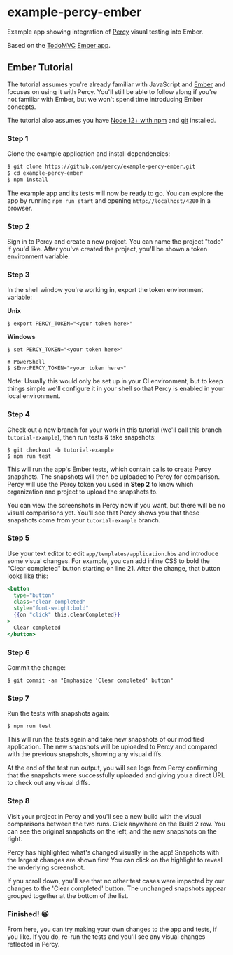 # example-percy-ember

Example app showing integration of [Percy](https://percy.io/) visual testing into Ember.

Based on the [TodoMVC](https://github.com/tastejs/todomvc) [Ember
app](https://github.com/tastejs/todomvc/tree/master/examples/ember).

## Ember Tutorial

The tutorial assumes you're already familiar with JavaScript and [Ember](https://emberjs.com/) and
focuses on using it with Percy. You'll still be able to follow along if you're not familiar with
Ember, but we won't spend time introducing Ember concepts.

The tutorial also assumes you have [Node 12+ with npm](https://nodejs.org/en/download/) and
[git](https://git-scm.com/book/en/v2/Getting-Started-Installing-Git) installed.

### Step 1

Clone the example application and install dependencies:

```bash
$ git clone https://github.com/percy/example-percy-ember.git
$ cd example-percy-ember
$ npm install
```

The example app and its tests will now be ready to go. You can explore the app by running
`npm run start` and opening `http://localhost/4200` in a browser.

### Step 2

Sign in to Percy and create a new project. You can name the project "todo" if you'd like. After
you've created the project, you'll be shown a token environment variable.

### Step 3

In the shell window you're working in, export the token environment variable:

**Unix**

``` shell
$ export PERCY_TOKEN="<your token here>"
```

**Windows**

``` shell
$ set PERCY_TOKEN="<your token here>"

# PowerShell
$ $Env:PERCY_TOKEN="<your token here>"
```

Note: Usually this would only be set up in your CI environment, but to keep things simple we'll
configure it in your shell so that Percy is enabled in your local environment.

### Step 4

Check out a new branch for your work in this tutorial (we'll call this branch `tutorial-example`),
then run tests & take snapshots:

``` shell
$ git checkout -b tutorial-example
$ npm run test
```

This will run the app's Ember tests, which contain calls to create Percy snapshots. The snapshots
will then be uploaded to Percy for comparison. Percy will use the Percy token you used in **Step 2**
to know which organization and project to upload the snapshots to.

You can view the screenshots in Percy now if you want, but there will be no visual comparisons
yet. You'll see that Percy shows you that these snapshots come from your `tutorial-example` branch.

### Step 5

Use your text editor to edit `app/templates/application.hbs` and introduce some visual changes. For
example, you can add inline CSS to bold the "Clear completed" button starting on line 21. After the
change, that button looks like this:

``` hbs
<button
  type="button"
  class="clear-completed"
  style="font-weight:bold"
  {{on "click" this.clearCompleted}}
>
  Clear completed
</button>
```

### Step 6

Commit the change:

``` shell
$ git commit -am "Emphasize 'Clear completed' button"
```

### Step 7

Run the tests with snapshots again:

``` shell
$ npm run test
```

This will run the tests again and take new snapshots of our modified application. The new snapshots
will be uploaded to Percy and compared with the previous snapshots, showing any visual diffs.

At the end of the test run output, you will see logs from Percy confirming that the snapshots were
successfully uploaded and giving you a direct URL to check out any visual diffs.

### Step 8

Visit your project in Percy and you'll see a new build with the visual comparisons between the two
runs. Click anywhere on the Build 2 row. You can see the original snapshots on the left, and the new
snapshots on the right.

Percy has highlighted what's changed visually in the app! Snapshots with the largest changes are
shown first You can click on the highlight to reveal the underlying screenshot.

If you scroll down, you'll see that no other test cases were impacted by our changes to the 'Clear
completed' button. The unchanged snapshots appear grouped together at the bottom of the list.

### Finished! 😀

From here, you can try making your own changes to the app and tests, if you like. If you do, re-run
the tests and you'll see any visual changes reflected in Percy.
